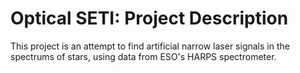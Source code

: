 # Optical SETI: Project Description

This project is an attempt to find artificial narrow laser signals in the spectrums of stars, using data from ESO's HARPS spectrometer.
